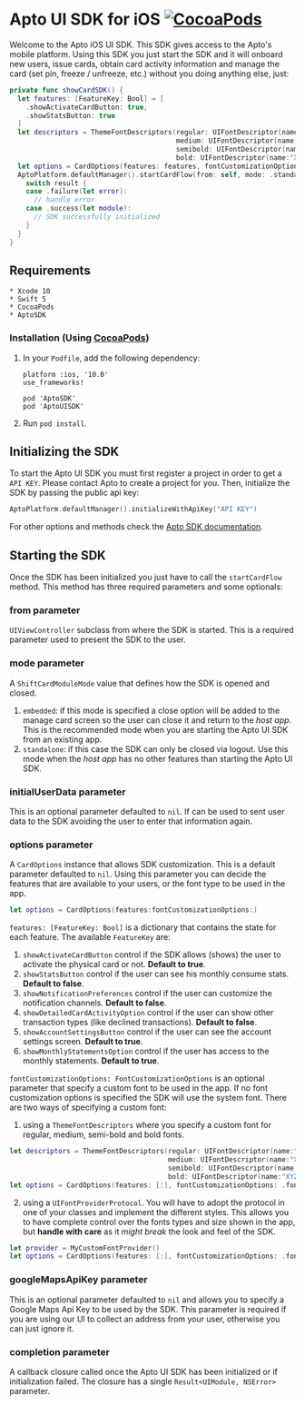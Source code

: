 # Apto UI SDK for iOS [![CocoaPods](https://img.shields.io/cocoapods/v/AptoUISDK.svg?style=plastic)](https://cocoapods.org/pods/AptoUISDK)

Welcome to the Apto iOS UI SDK. This SDK gives access to the Apto's mobile platform. Using this SDK you just start the SDK and it will onboard new users, issue cards, obtain card activity information and manage the card (set pin, freeze / unfreeze, etc.) without you doing anything else, just:

```swift
private func showCardSDK() {
  let features: [FeatureKey: Bool] = [
    .showActivateCardButton: true,
    .showStatsButton: true
  ]
  let descriptors = ThemeFontDescriptors(regular: UIFontDescriptor(name:"XYZ-Regular", size: 10),
                                         medium: UIFontDescriptor(name:"XYZ-Medium", size: 10),
                                         semibold: UIFontDescriptor(name:"XYZ-Semibold", size: 10),
                                         bold: UIFontDescriptor(name:"XYZ-Bold", size: 10))
  let options = CardOptions(features: features, fontCustomizationOptions: .fontDescriptors(descriptors))
  AptoPlatform.defaultManager().startCardFlow(from: self, mode: .standalone, options: options) { [weak self] result in
    switch result {
    case .failure(let error):
      // handle error
    case .success(let module):
      // SDK successfully initialized
    }
  }
}
```

## Requirements

    * Xcode 10
    * Swift 5
    * CocoaPods
    * AptoSDK

### Installation (Using [CocoaPods](https://cocoapods.org))

1. In your `Podfile`, add the following dependency:

    ```
    platform :ios, '10.0'
    use_frameworks!

    pod 'AptoSDK'
    pod 'AptoUISDK'
    ```

2. Run `pod install`.

## Initializing the SDK

To start the Apto UI SDK you must first register a project in order to get a `API KEY`. Please contact Apto to create a project for you. Then, initialize the SDK by passing the public api key:

```swift
AptoPlatform.defaultManager().initializeWithApiKey("API KEY")
```

For other options and methods check the [Apto SDK documentation](https://github.com/AptoPayments/apto-sdk-ios).

## Starting the SDK

Once the SDK has been initialized you just have to call the `startCardFlow` method. This method has three required parameters and some optionals:

### from parameter

`UIViewController` subclass from where the SDK is started. This is a required parameter used to present the SDK to the user.

### mode parameter

A `ShiftCardModuleMode` value that defines how the SDK is opened and closed.

1. `embedded`: if this mode is specified a close option will be added to the manage card screen so the user can close it and return to the _host app_. This is the recommended mode when you are starting the Apto UI SDK from an existing app.
2. `standalone`: if this case the SDK can only be closed via logout. Use this mode when the _host app_ has no other features than starting the Apto UI SDK.

### initialUserData parameter

This is an optional parameter defaulted to `nil`. If can be used to sent user data to the SDK avoiding the user to enter that information again.

### options parameter

A `CardOptions` instance that allows SDK customization. This is a default parameter defaulted to `nil`. Using this parameter you can decide the features that are available to your users, or the font type to be used in the app.

```swift
let options = CardOptions(features:fontCustomizationOptions:)
```

`features: [FeatureKey: Bool]` is a dictionary that contains the state for each feature. The available `FeatureKey` are:

1. `showActivateCardButton` control if the SDK allows (shows) the user to activate the physical card or not. **Default to true**.
2. `showStatsButton` control if the user can see his monthly consume stats. **Default to false**.
3. `showNotificationPreferences` control if the user can customize the notification channels. **Default to false**.
4. `showDetailedCardActivityOption` control if the user can show other transaction types (like declined transactions). **Default to false**.
5. `showAccountSettingsButton` control if the user can see the account settings screen. **Default to true**.
6. `showMonthlyStatementsOption` control if the user has access to the monthly statements. **Default to true**.

`fontCustomizationOptions: FontCustomizationOptions` is an optional parameter that specify a custom font to be used in the app. If no font customization options is specified the SDK will use the system font. There are two ways of specifying a custom font:

1. using a `ThemeFontDescriptors` where you specify a custom font for regular, medium, semi-bold and bold fonts.

```swift
let descriptors = ThemeFontDescriptors(regular: UIFontDescriptor(name:"XYZ-Regular", size: 10),
                                       medium: UIFontDescriptor(name:"XYZ-Medium", size: 10),
                                       semibold: UIFontDescriptor(name:"XYZ-Semibold", size: 10),
                                       bold: UIFontDescriptor(name:"XYZ-Bold", size: 10))
let options = CardOptions(features: [:], fontCustomizationOptions: .fontDescriptors(descriptors))
```

2. using a `UIFontProviderProtocol`. You will have to adopt the protocol in one of your classes and implement the different styles. This allows you to have complete control over the fonts types and size shown in the app, but **handle with care** as it _might break_ the look and feel of the SDK.

```swift
let provider = MyCustomFontProvider()
let options = CardOptions(features: [:], fontCustomizationOptions: .fontProvider(provider))
```

### googleMapsApiKey parameter

This is an optional parameter defaulted to `nil` and allows you to specify a Google Maps Api Key to be used by the SDK. This parameter is required if you are using our UI to collect an address from your user, otherwise you can just ignore it.

### completion parameter

A callback closure called once the Apto UI SDK has been initialized or if initialization failed. The closure has a single `Result<UIModule, NSError>` parameter.
